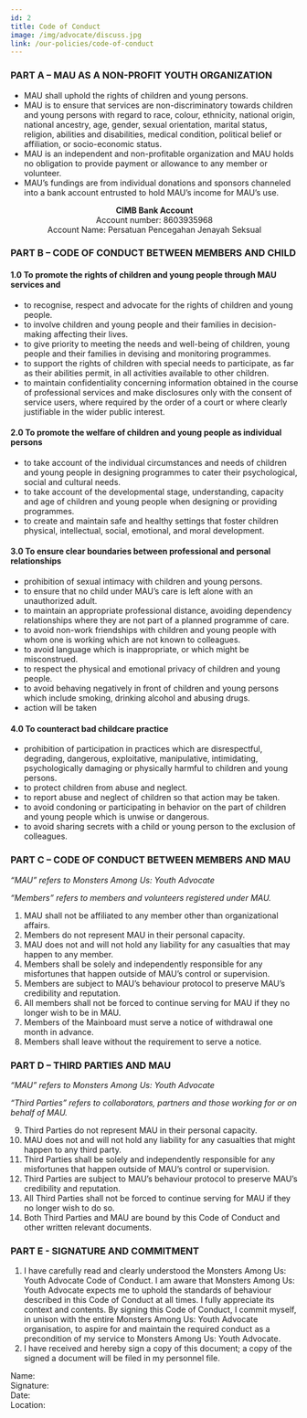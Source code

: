 ```yaml
---
id: 2
title: Code of Conduct
image: /img/advocate/discuss.jpg
link: /our-policies/code-of-conduct
---
```


### PART A – MAU AS A NON-PROFIT YOUTH ORGANIZATION

- MAU shall uphold the rights of children and young persons.
- MAU is to ensure that services are non-discriminatory towards children and young persons with regard to race, colour, ethnicity, national origin, national ancestry, age, gender, sexual orientation, marital status, religion, abilities and disabilities, medical condition, political belief or affiliation, or socio-economic status.
- MAU is an independent and non-profitable organization and MAU holds no obligation to provide payment or allowance to any member or volunteer.
- MAU’s fundings are from individual donations and sponsors channeled into a bank account entrusted to hold MAU’s income for MAU’s use.

<div align="center">
<strong>CIMB Bank Account</strong>
</div>
<div align="center">
Account number: 8603935968
</div>
<div align="center">
Account Name: Persatuan Pencegahan Jenayah Seksual
</div>

### PART B – CODE OF CONDUCT BETWEEN MEMBERS AND CHILD

#### 1.0 To promote the rights of children and young people through MAU services and
- to recognise, respect and advocate for the rights of children and young people.
- to involve children and young people and their families in decision-making affecting their lives.
- to give priority to meeting the needs and well-being of children, young people and their families in devising and monitoring programmes.
- to support the rights of children with special needs to participate, as far as their abilities permit, in all activities available to other children.
- to maintain confidentiality concerning information obtained in the course of professional services and make disclosures only with the consent of service users, where required by the order of a court or where clearly justifiable in the wider public interest.

#### 2.0 To promote the welfare of children and young people as individual persons
- to take account of the individual circumstances and needs of children and young people in designing programmes to cater their psychological, social and cultural needs.
- to take account of the developmental stage, understanding, capacity and age of children and young people when designing or providing programmes.
- to create and maintain safe and healthy settings that foster children physical, intellectual, social, emotional, and moral development.

#### 3.0 To ensure clear boundaries between professional and personal relationships
- prohibition of sexual intimacy with children and young persons.
- to ensure that no child under MAU’s care is left alone with an unauthorized adult.
- to maintain an appropriate professional distance, avoiding dependency relationships where they are not part of a planned programme of care.
- to avoid non-work friendships with children and young people with whom one is working which are not known to colleagues.
- to avoid language which is inappropriate, or which might be misconstrued.
- to respect the physical and emotional privacy of children and young people.
- to avoid behaving negatively in front of children and young persons which include smoking, drinking alcohol and abusing drugs.
- action will be taken

#### 4.0 To counteract bad childcare practice
- prohibition of participation in practices which are disrespectful, degrading, dangerous, exploitative, manipulative, intimidating, psychologically damaging or physically harmful to children and young persons.
- to protect children from abuse and neglect.
- to report abuse and neglect of children so that action may be taken.
- to avoid condoning or participating in behavior on the part of children and young people which is unwise or dangerous.
- to avoid sharing secrets with a child or young person to the exclusion of colleagues.

### PART C – CODE OF CONDUCT BETWEEN MEMBERS AND MAU

*“MAU” refers to Monsters Among Us: Youth Advocate*

*“Members” refers to members and volunteers registered under MAU.*

1.  MAU shall not be affiliated to any member other than organizational affairs.  
2. Members do not represent MAU in their personal capacity.  
3. MAU does not and will not hold any liability for any casualties that may happen to any member.  
4. Members shall be solely and independently responsible for any misfortunes that happen outside of MAU’s control or supervision.  
5. Members are subject to MAU’s behaviour protocol to preserve MAU’s credibility and reputation.  
6. All members shall not be forced to continue serving for MAU if they no longer wish to be in MAU.    
7. Members of the Mainboard must serve a notice of withdrawal one month in advance.  
8. Members shall leave without the requirement to serve a notice.

### PART D – THIRD PARTIES AND MAU

*“MAU” refers to Monsters Among Us: Youth Advocate*

*“Third Parties” refers to collaborators, partners and those working for or on behalf of MAU.*

9. Third Parties do not represent MAU in their personal capacity.
10. MAU does not and will not hold any liability for any casualties that might happen to any third party.
11. Third Parties shall be solely and independently responsible for any misfortunes that happen outside of MAU’s control or supervision.
12. Third Parties are subject to MAU’s behaviour protocol to preserve MAU’s credibility and reputation.
13. All Third Parties shall not be forced to continue serving for MAU if they no longer wish to do so.
14. Both Third Parties and MAU are bound by this Code of Conduct and other written relevant documents.

### PART E - SIGNATURE AND COMMITMENT
1. I have carefully read and clearly understood the Monsters Among Us: Youth Advocate Code of Conduct. I am aware that Monsters Among Us: Youth Advocate expects me to uphold the standards of behaviour described in this Code of Conduct at all times. I fully appreciate its context and contents. By signing this Code of Conduct, I commit myself, in unison with the entire Monsters Among Us: Youth Advocate organisation, to aspire for and maintain the required conduct as a precondition of my service to Monsters Among Us: Youth Advocate.
2. I have received and hereby sign a copy of this document; a copy of the signed a document will be filed in my personnel file.
<div class="grid grid-cols-2 gap-4">
    <div> Name:</div>
    <div> Signature:</div>
    <div> Date:</div>
    <div> Location:</div>
</div>
